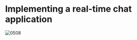 # Implementing a real-time chat application

![0508](https://github.com/RickHolaaa/RChat/assets/66788498/b192bcec-a798-4d33-a541-411199ac7fea)

